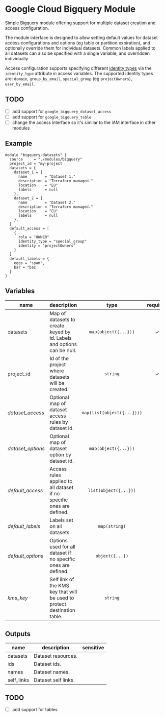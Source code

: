 # Google Cloud Bigquery Module

Simple Bigquery module offering support for multiple dataset creation and access configuration.

The module interface is designed to allow setting default values for dataset access configurations and options (eg table or partition expiration), and optionally override them for individual datasets. Common labels applied to all datasets can also be specified with a single variable, and overridden individually.

Access configuration supports specifying different [identity types](https://www.terraform.io/docs/providers/google/r/bigquery_dataset.html#access) via the `identity_type` attribute in access variables. The supported identity types are: `domain`, `group_by_email`, `special_group` (eg `projectOwners`), `user_by_email`.

## TODO

- [ ] add support for `google_bigquery_dataset_access`
- [ ] add support for `google_bigquery_table`
- [ ] change the access interface so it's similar to the IAM interface in other modules

## Example

```hcl
module "bigquery-datasets" {
  source     = "./modules/bigquery"
  project_id = "my-project
  datasets = {
    dataset_1 = {
      name        = "Dataset 1."
      description = "Terraform managed."
      location    = "EU"
      labels      = null
    },
    dataset_2 = {
      name        = "Dataset 2."
      description = "Terraform managed."
      location    = "EU"
      labels      = null
    },
  }
  default_access = [
    {
      role = "OWNER"
      identity_type = "special_group"
      identity = "projectOwners"
    }
  ]
  default_labels = {
    eggs = "spam",
    bar = "baz
  }
}
```

<!-- BEGIN TFDOC -->
## Variables

| name | description | type | required | default |
|---|---|:---: |:---:|:---:|
| datasets | Map of datasets to create keyed by id. Labels and options can be null. | <code title="map&#40;object&#40;&#123;&#10;description &#61; string&#10;location    &#61; string&#10;name        &#61; string&#10;labels      &#61; map&#40;string&#41;&#10;&#125;&#41;&#41;">map(object({...}))</code> | ✓ |  |
| project_id | Id of the project where datasets will be created. | <code title="">string</code> | ✓ |  |
| *dataset_access* | Optional map of dataset access rules by dataset id. | <code title="map&#40;list&#40;object&#40;&#123;&#10;role          &#61; string&#10;identity_type &#61; string&#10;identity      &#61; any&#10;&#125;&#41;&#41;&#41;">map(list(object({...})))</code> |  | <code title="">{}</code> |
| *dataset_options* | Optional map of dataset option by dataset id. | <code title="map&#40;object&#40;&#123;&#10;default_table_expiration_ms     &#61; number&#10;default_partition_expiration_ms &#61; number&#10;delete_contents_on_destroy      &#61; bool&#10;&#125;&#41;&#41;">map(object({...}))</code> |  | <code title="">{}</code> |
| *default_access* | Access rules applied to all dataset if no specific ones are defined. | <code title="list&#40;object&#40;&#123;&#10;role          &#61; string&#10;identity_type &#61; string&#10;identity      &#61; any&#10;&#125;&#41;&#41;">list(object({...}))</code> |  | <code title="">[]</code> |
| *default_labels* | Labels set on all datasets. | <code title="map&#40;string&#41;">map(string)</code> |  | <code title="">{}</code> |
| *default_options* | Options used for all dataset if no specific ones are defined. | <code title="object&#40;&#123;&#10;default_table_expiration_ms     &#61; number&#10;default_partition_expiration_ms &#61; number&#10;delete_contents_on_destroy      &#61; bool&#10;&#125;&#41;">object({...})</code> |  | <code title="&#123;&#10;default_table_expiration_ms     &#61; null&#10;default_partition_expiration_ms &#61; null&#10;delete_contents_on_destroy      &#61; false&#10;&#125;">...</code> |
| *kms_key* | Self link of the KMS key that will be used to protect destination table. | <code title="">string</code> |  | <code title="">null</code> |

## Outputs

| name | description | sensitive |
|---|---|:---:|
| datasets | Dataset resources. |  |
| ids | Dataset ids. |  |
| names | Dataset names. |  |
| self_links | Dataset self links. |  |
<!-- END TFDOC -->

## TODO

- [ ] add support for tables
